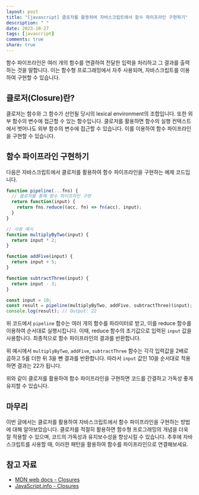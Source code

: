 ```yaml
---
layout: post
title: "[javascript] 클로저를 활용하여 자바스크립트에서 함수 파이프라인 구현하기"
description: " "
date: 2023-10-27
tags: [javascript]
comments: true
share: true
---
```


함수 파이프라인은 여러 개의 함수를 연결하여 전달한 입력을 처리하고 그 결과를 출력하는 것을 말합니다. 이는 함수형 프로그래밍에서 자주 사용되며, 자바스크립트를 이용하여 구현할 수 있습니다.

## 클로저(Closure)란?

클로저는 함수와 그 함수가 선언될 당시의 lexical environment의 조합입니다. 또한 외부 함수의 변수에 접근할 수 있는 함수입니다. 클로저를 활용하면 함수의 실행 컨텍스트에서 벗어나도 외부 함수의 변수에 접근할 수 있습니다. 이를 이용하여 함수 파이프라인을 구현할 수 있습니다.

## 함수 파이프라인 구현하기

다음은 자바스크립트에서 클로저를 활용하여 함수 파이프라인을 구현하는 예제 코드입니다.

```javascript
function pipeline(...fns) {
  // 클로저를 통해 함수 파이프라인 구현
  return function(input) {
    return fns.reduce((acc, fn) => fn(acc), input);
  }
}

// 사용 예시
function multiplyByTwo(input) {
  return input * 2;
}

function addFive(input) {
  return input + 5;
}

function subtractThree(input) {
  return input - 3;
}

const input = 10;
const result = pipeline(multiplyByTwo, addFive, subtractThree)(input);
console.log(result); // Output: 22
```

위 코드에서 `pipeline` 함수는 여러 개의 함수를 파라미터로 받고, 이를 reduce 함수를 이용하여 순서대로 실행시킵니다. 이때, reduce 함수의 초기값으로 입력된 `input` 값을 사용합니다. 최종적으로 함수 파이프라인의 결과를 반환합니다.

위 예시에서 `multiplyByTwo`, `addFive`, `subtractThree` 함수는 각각 입력값을 2배로 곱하고 5를 더한 뒤 3을 뺀 결과를 반환합니다. 따라서 `input` 값인 10을 순서대로 적용하면 결과는 22가 됩니다.

위와 같이 클로저를 활용하여 함수 파이프라인을 구현하면 코드를 간결하고 가독성 좋게 유지할 수 있습니다.

## 마무리

이번 글에서는 클로저를 활용하여 자바스크립트에서 함수 파이프라인을 구현하는 방법에 대해 알아보았습니다. 클로저를 적절히 활용하면 함수형 프로그래밍의 개념을 더욱 잘 적용할 수 있으며, 코드의 가독성과 유지보수성을 향상시킬 수 있습니다. 추후에 자바스크립트를 사용할 때, 이러한 패턴을 활용하여 함수를 파이프라인으로 연결해보세요.

## 참고 자료

- [MDN web docs - Closures](https://developer.mozilla.org/en-US/docs/Web/JavaScript/Closures)
- [JavaScript.info - Closures](https://javascript.info/closures)